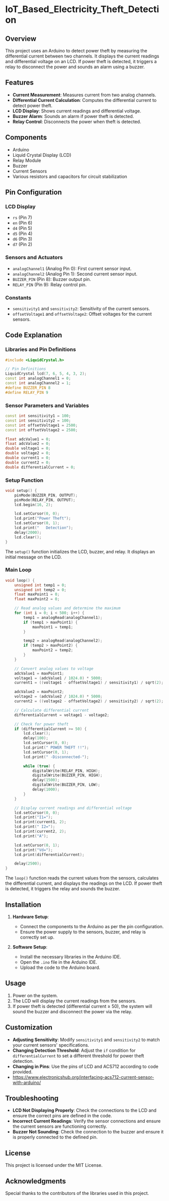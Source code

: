 # IoT_Based_Electricity_Theft_Detection

## Overview

This project uses an Arduino to detect power theft by measuring the differential current between two channels. It displays the current readings and differential voltage on an LCD. If power theft is detected, it triggers a relay to disconnect the power and sounds an alarm using a buzzer.

## Features

- **Current Measurement**: Measures current from two analog channels.
- **Differential Current Calculation**: Computes the differential current to detect power theft.
- **LCD Display**: Shows current readings and differential voltage.
- **Buzzer Alarm**: Sounds an alarm if power theft is detected.
- **Relay Control**: Disconnects the power when theft is detected.

## Components

- Arduino
- Liquid Crystal Display (LCD)
- Relay Module
- Buzzer
- Current Sensors
- Various resistors and capacitors for circuit stabilization

## Pin Configuration

### LCD Display

- `rs` (Pin 7)
- `en` (Pin 6)
- `d4` (Pin 5)
- `d5` (Pin 4)
- `d6` (Pin 3)
- `d7` (Pin 2)

### Sensors and Actuators

- `analogChannel1` (Analog Pin 0): First current sensor input.
- `analogChannel2` (Analog Pin 1): Second current sensor input.
- `BUZZER_PIN` (Pin 8): Buzzer output pin.
- `RELAY_PIN` (Pin 9): Relay control pin.

### Constants

- `sensitivity1` and `sensitivity2`: Sensitivity of the current sensors.
- `offsetVoltage1` and `offsetVoltage2`: Offset voltages for the current sensors.

## Code Explanation

### Libraries and Pin Definitions

```cpp
#include <LiquidCrystal.h>

// Pin Definitions
LiquidCrystal lcd(7, 6, 5, 4, 3, 2);
const int analogChannel1 = 0;
const int analogChannel2 = 1;
#define BUZZER_PIN 8
#define RELAY_PIN 9
```

### Sensor Parameters and Variables

```cpp
const int sensitivity1 = 100;
const int sensitivity2 = 100;
const int offsetVoltage1 = 2500;
const int offsetVoltage2 = 2500;

float adcValue1 = 0;
float adcValue2 = 0;
double voltage1 = 0;
double voltage2 = 0;
double current1 = 0;
double current2 = 0;
double differentialCurrent = 0;
```

### Setup Function

```cpp
void setup() {
    pinMode(BUZZER_PIN, OUTPUT);
    pinMode(RELAY_PIN, OUTPUT);
    lcd.begin(16, 2);

    lcd.setCursor(0, 0);
    lcd.print("Power Theft");
    lcd.setCursor(0, 1);
    lcd.print("   Detection");
    delay(2000);
    lcd.clear();
}
```

The `setup()` function initializes the LCD, buzzer, and relay. It displays an initial message on the LCD.

### Main Loop

```cpp
void loop() {
    unsigned int temp1 = 0;
    unsigned int temp2 = 0;
    float maxPoint1 = 0;
    float maxPoint2 = 0;

    // Read analog values and determine the maximum
    for (int i = 0; i < 500; i++) {
        temp1 = analogRead(analogChannel1);
        if (temp1 > maxPoint1) {
            maxPoint1 = temp1;
        }

        temp2 = analogRead(analogChannel2);
        if (temp2 > maxPoint2) {
            maxPoint2 = temp2;
        }
    }

    // Convert analog values to voltage
    adcValue1 = maxPoint1;
    voltage1 = (adcValue1 / 1024.0) * 5000;
    current1 = ((voltage1 - offsetVoltage1) / sensitivity1) / sqrt(2);

    adcValue2 = maxPoint2;
    voltage2 = (adcValue2 / 1024.0) * 5000;
    current2 = ((voltage2 - offsetVoltage2) / sensitivity2) / sqrt(2);

    // Calculate differential current
    differentialCurrent = voltage1 - voltage2;

    // Check for power theft
    if (differentialCurrent >= 50) {
        lcd.clear();
        delay(100);
        lcd.setCursor(0, 0);
        lcd.print(" POWER THEFT !!");
        lcd.setCursor(0, 1);
        lcd.print(" -Disconnected-");

        while (true) {
            digitalWrite(RELAY_PIN, HIGH);
            digitalWrite(BUZZER_PIN, HIGH);
            delay(1500);
            digitalWrite(BUZZER_PIN, LOW);
            delay(1000);
        }
    }

    // Display current readings and differential voltage
    lcd.setCursor(0, 0);
    lcd.print("I1=");
    lcd.print(current1, 2);
    lcd.print(" I2=");
    lcd.print(current2, 2);
    lcd.print("A");

    lcd.setCursor(0, 1);
    lcd.print("Vd=");
    lcd.print(differentialCurrent);

    delay(2500);
}
```

The `loop()` function reads the current values from the sensors, calculates the differential current, and displays the readings on the LCD. If power theft is detected, it triggers the relay and sounds the buzzer.

## Installation

1. **Hardware Setup**:
    - Connect the components to the Arduino as per the pin configuration.
    - Ensure the power supply to the sensors, buzzer, and relay is correctly set up.

2. **Software Setup**:
    - Install the necessary libraries in the Arduino IDE.
    - Open the `.ino` file in the Arduino IDE.
    - Upload the code to the Arduino board.

## Usage

1. Power on the system.
2. The LCD will display the current readings from the sensors.
3. If power theft is detected (differential current ≥ 50), the system will sound the buzzer and disconnect the power via the relay.

## Customization

- **Adjusting Sensitivity**: Modify `sensitivity1` and `sensitivity2` to match your current sensors' specifications.
- **Changing Detection Threshold**: Adjust the `if` condition for `differentialCurrent` to set a different threshold for power theft detection.
- **Changing in Pins**: Use the pins of LCD and ACS712 according to code provided.
- https://www.electronicshub.org/interfacing-acs712-current-sensor-with-arduino/

## Troubleshooting

- **LCD Not Displaying Properly**: Check the connections to the LCD and ensure the correct pins are defined in the code.
- **Incorrect Current Readings**: Verify the sensor connections and ensure the current sensors are functioning correctly.
- **Buzzer Not Sounding**: Check the connection to the buzzer and ensure it is properly connected to the defined pin.

## License

This project is licensed under the MIT License.

## Acknowledgments

Special thanks to the contributors of the libraries used in this project.
